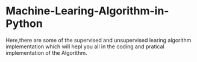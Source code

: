 # Machine-Learing-Algorithm-in-Python
Here,there are some of the supervised and unsupervised learing algorithm implementation which will hepl you all in the coding and pratical implementation of the Algorithm.

